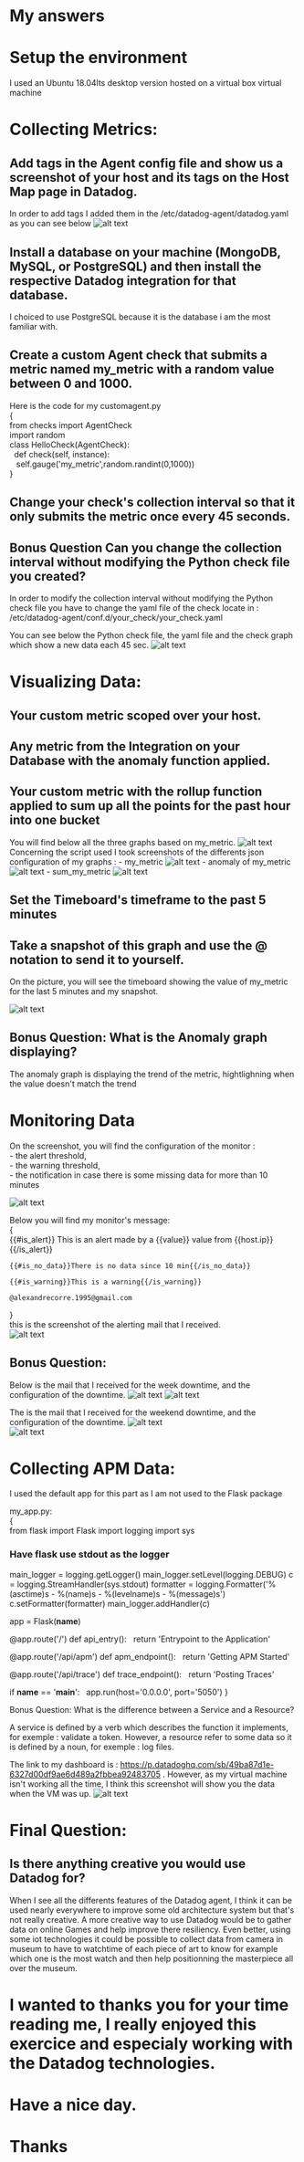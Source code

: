 # My answers 

# Setup the environment

I used an Ubuntu 18.04lts desktop version  hosted on a virtual box virtual machine

# Collecting Metrics:

## Add tags in the Agent config file and show us a screenshot of your host and its tags on the Host Map page in Datadog.

In order to add tags I added them in the /etc/datadog-agent/datadog.yaml as you can see below
![alt text](https://github.com/Alexandrecorre/hiring-engineers/blob/solutions-engineer/screenshot1.PNG)

## Install a database on your machine (MongoDB, MySQL, or PostgreSQL) and then install the respective Datadog integration for that database.

I choiced to use PostgreSQL because it is the database i am the most familiar with.

## Create a custom Agent check that submits a metric named my_metric with a random value between 0 and 1000.

Here is the code for my customagent.py  
{  
	from checks import AgentCheck  
	import random  
	class HelloCheck(AgentCheck):  
	&nbsp;	def check(self, instance):  
	&nbsp;&nbsp;		self.gauge('my_metric',random.randint(0,1000))  
}

## Change your check's collection interval so that it only submits the metric once every 45 seconds.
## Bonus Question Can you change the collection interval without modifying the Python check file you created?

In order to modify the collection interval without modifying the Python check file you have to change the yaml file of the check locate in : /etc/datadog-agent/conf.d/your_check/your_check.yaml

You can see below the Python check file, the yaml file and the check graph which show a new data each 45 sec.
![alt text](https://github.com/Alexandrecorre/hiring-engineers/blob/solutions-engineer/screenshot2.PNG)


# Visualizing Data:

## Your custom metric scoped over your host.
## Any metric from the Integration on your Database with the anomaly function applied.
## Your custom metric with the rollup function applied to sum up all the points for the past hour into one bucket

You will find below all the three graphs based on my_metric.
![alt text](https://github.com/Alexandrecorre/hiring-engineers/blob/solutions-engineer/screenshot3.PNG)
Concerning the script used I took screenshots of the differents json configuration of my graphs :
	- my_metric 
	![alt text](https://github.com/Alexandrecorre/hiring-engineers/blob/solutions-engineer/my_metric_config.png)
	- anomaly of my_metric 
	![alt text](https://github.com/Alexandrecorre/hiring-engineers/blob/solutions-engineer/anomaly_config.PNG)
	- sum_my_metric 
	![alt text](https://github.com/Alexandrecorre/hiring-engineers/blob/solutions-engineer/my_metric_sum_config.PNG)

## Set the Timeboard's timeframe to the past 5 minutes
## Take a snapshot of this graph and use the @ notation to send it to yourself.

On the picture, you will see the timeboard showing the value of my_metric for the last 5 minutes and my snapshot.  

![alt text](https://github.com/Alexandrecorre/hiring-engineers/blob/solutions-engineer/screenshot4.PNG)

## Bonus Question: What is the Anomaly graph displaying?

The anomaly graph is displaying the trend of the metric, hightlighning when the value doesn't match the trend

# Monitoring Data

On the screenshot, you will find the configuration of the monitor :  
	- the alert threshold,  
	- the warning threshold,  
	- the notification in case there is some missing data for more than 10 minutes  

![alt text](https://github.com/Alexandrecorre/hiring-engineers/blob/solutions-engineer/screenshot5.PNG)

Below you will find my monitor's message:  
{  
	{{#is_alert}} This is an alert made by a {{value}} value from {{host.ip}} {{/is_alert}} 

	{{#is_no_data}}There is no data since 10 min{{/is_no_data}} 

	{{#is_warning}}This is a warning{{/is_warning}} 

	@alexandrecorre.1995@gmail.com
}  
this is the screenshot of the alerting mail that I received.  
![alt text](https://github.com/Alexandrecorre/hiring-engineers/blob/solutions-engineer/screenshot6.PNG)

## Bonus Question:

Below is the mail that I received for the week downtime, and the configuration of the downtime.
![alt text](https://github.com/Alexandrecorre/hiring-engineers/blob/solutions-engineer/screenshot7.PNG) 
![alt text](https://github.com/Alexandrecorre/hiring-engineers/blob/solutions-engineer/screenshot7_1.PNG)

The is the mail that I received for the weekend downtime, and the configuration of the downtime.
![alt text](https://github.com/Alexandrecorre/hiring-engineers/blob/solutions-engineer/screenshot8.PNG)  
![alt text](https://github.com/Alexandrecorre/hiring-engineers/blob/solutions-engineer/screenshot8_1.PNG) 

# Collecting APM Data:

I used the default app for this part as I am not used to the Flask package  

my_app.py:  
{  
from flask import Flask
import logging
import sys

### Have flask use stdout as the logger
main_logger = logging.getLogger()
main_logger.setLevel(logging.DEBUG)
c = logging.StreamHandler(sys.stdout)
formatter = logging.Formatter('%(asctime)s - %(name)s - %(levelname)s - %(message)s')
c.setFormatter(formatter)
main_logger.addHandler(c)

app = Flask(__name__)

@app.route('/')
def api_entry():
&nbsp;    return 'Entrypoint to the Application'

@app.route('/api/apm')
def apm_endpoint():
&nbsp;    return 'Getting APM Started'

@app.route('/api/trace')
def trace_endpoint():
&nbsp;    return 'Posting Traces'

if __name__ == '__main__':
&nbsp;    app.run(host='0.0.0.0', port='5050')
}  


Bonus Question: What is the difference between a Service and a Resource?

A service is defined by a verb which describes the function it implements, for exemple : validate a token.
However, a resource refer to some data so it is defined by a noun, for exemple : log files.

The link to my dashboard is : https://p.datadoghq.com/sb/49ba87d1e-6327d00df9ae6d489a2fbbea92483705 .
However, as my virtual machine isn't working all the time, I think this screenshot will show you the data when the VM was up.
![alt text](https://github.com/Alexandrecorre/hiring-engineers/blob/solutions-engineer/screenshot9.png) 

# Final Question:

## Is there anything creative you would use Datadog for?

When I see all the differents features of the Datadog agent, I think it can be used nearly everywhere to improve some old architecture system but that's not really creative.
A more creative way to use Datadog would be to gather data on online Games and help improve there resiliency.
Even better, using some iot technologies it could be possible to collect data from camera in museum to have to watchtime of each piece of art to know for example which one is the most watch and then help positionning the masterpiece all over the museum.

# I wanted to thanks you for your time reading me, I really enjoyed this exercice and especialy working with the Datadog technologies.
# Have a nice day.
# Thanks